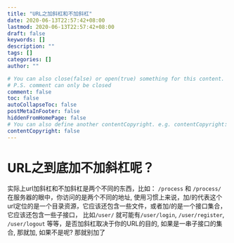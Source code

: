 ```yaml
---
title: "URL之加斜杠和不加斜杠"
date: 2020-06-13T22:57:42+08:00
lastmod: 2020-06-13T22:57:42+08:00
draft: false
keywords: []
description: ""
tags: []
categories: []
author: ""

# You can also close(false) or open(true) something for this content.
# P.S. comment can only be closed
comment: false
toc: false
autoCollapseToc: false
postMetaInFooter: false
hiddenFromHomePage: false
# You can also define another contentCopyright. e.g. contentCopyright: "This is another copyright."
contentCopyright: false
---
```

<!--more-->
# URL之到底加不加斜杠呢？
实际上url加斜杠和不加斜杠是两个不同的东西，比如：
`/process` 和 `/process/` 在服务器的眼中，你访问的是两个不同的地址, 使用习惯上来说，加/的代表这个url定位的是一个目录资源，它应该还包含一些文件，或者加/的是一个接口集合，它应该还包含一些子接口， 比如`/user/` 就可能有`/user/login`, `/user/register`, `/user/logout` 等等，是否加斜杠取决于你的URL的目的, 如果是一串子接口的集合, 那就加, 如果不是呢? 那就别加了